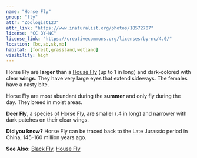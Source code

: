 ```yaml
---
name: "Horse Fly"
group: "fly"
attr: "Zoologist123"
attr_link: "https://www.inaturalist.org/photos/18572707"
license: "CC BY-NC"
license_link: "https://creativecommons.org/licenses/by-nc/4.0/"
location: [bc,ab,sk,mb]
habitat: [forest,grassland,wetland]
visibility: high
---
```

Horse Fly are **larger** than a [House Fly](/insects/housefly/) (up to 1 in long) and dark-colored with clear **wings**. They have very large eyes that extend sideways. The females have a nasty bite.

Horse Fly are most abundant during the **summer** and only fly during the day. They breed in moist areas.

**Deer Fly**, a species of Horse Fly, are smaller (.4 in long) and narrower with dark patches on their clear wings.

**Did you know?** Horse Fly can be traced back to the Late Jurassic period in China, 145-160 million years ago.

<!-- generated, do not edit -->
**See Also:**
[Black Fly](/insects/blackfly/),
[House Fly](/insects/housefly/)
